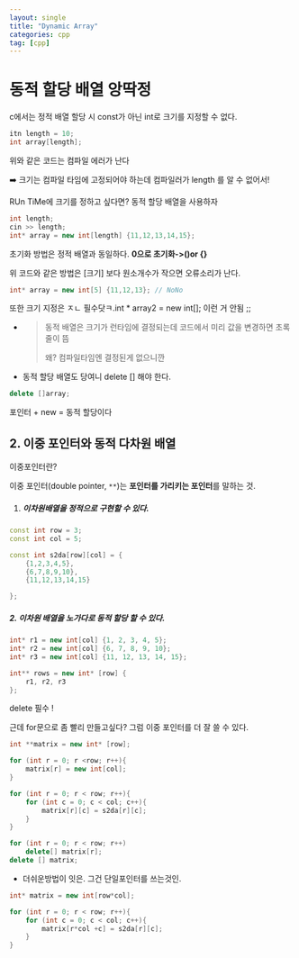 ```yaml
---
layout: single
title: "Dynamic Array"
categories: cpp
tag: [cpp]
---
```


#   동적 할당 배열 앙딱정

c에서는 정적 배열 할당 시 const가 아닌 int로 크기를 지정할 수 없다.

```c++ 
itn length = 10;
int array[length];
```

위와 같은 코드는 컴파일 에러가 난다 

➡️ 크기는 컴파일 타임에 고정되어야 하는데 컴파일러가 length 를 알 수 없어서!

RUn TiMe에 크기를 정하고 싶다면? 동적 할당 배열을 사용하자

```c++
int length;
cin >> length;
int* array = new int[length] {11,12,13,14,15};
```

초기화 방법은 정적 배열과 동일하다. **0으로 초기화->()or {}**

위 코드와 같은 방법은 [크기] 보다 원소개수가 작으면 오류소리가 난다.

```c++
int* array = new int[5] {11,12,13};	// NoNo
```

또한 크기 지정은 ㅈㄴ 필수닷ㅋ.int * array2 = new int[]; 이런 거 안됨 ;;

- > 동적 배열은 크기가 런타임에 결정되는데 코드에서 미리 값을 변경하면 초록줄이 뜸 
  >
  > 왜? 컴파일타임엔 결정된게 없으니깐

- 동적 할당 배열도 당여니 delete [] 해야 한다.

```c++ 
delete []array;
```

포인터 + new = 동적 할당이다

## 2. 이중 포인터와 동적 다차원 배열

이중포인터란? 

이중 포인터(double pointer, `**`)는 **포인터를 가리키는 포인터**를 말하는 것.

1. ##### 이차원배열을 정적으로 구현할 수 있다.

```c++
const int row = 3;
const int col = 5;

const int s2da[row][col] = {
    {1,2,3,4,5},
    {6,7,8,9,10},
    {11,12,13,14,15}

};
```

##### 2. 이차원 배열을 노가다로 동적 할당 할 수 있다.

```c++
int* r1 = new int[col] {1, 2, 3, 4, 5};
int* r2 = new int[col] {6, 7, 8, 9, 10};
int* r3 = new int[col] {11, 12, 13, 14, 15};

int** rows = new int* [row] {
	r1, r2, r3
};
```

delete 필수 !

근데 for문으로 좀 빨리 만들고싶다? 그럼 이중 포인터를 더 잘 쓸 수 있다.

```c++
int **matrix = new int* [row];

for (int r = 0; r <row; r++){
    matrix[r] = new int[col];
}

for (int r = 0; r < row; r++){
    for (int c = 0; c < col; c++){
        matrix[r][c] = s2da[r][c];
    }
}

for (int r = 0; r < row; r++)
    delete[] matrix[r];
delete [] matrix;
```

- 더쉬운방법이 잇은. 그건 단일포인터를 쓰는것인.

```c++
int* matrix = new int[row*col];

for (int r = 0; r < row; r++){
    for (int c = 0; c < col; c++){
        matrix[r*col +c] = s2da[r][c];
    }
}
```